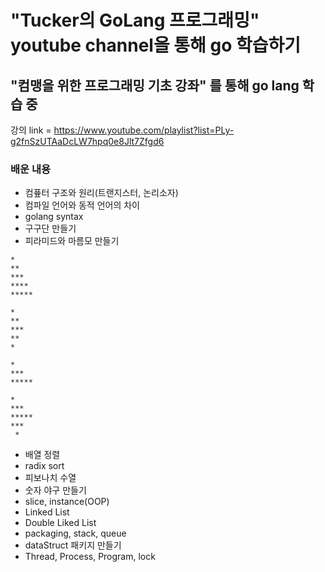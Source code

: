 # "Tucker의 GoLang 프로그래밍" youtube channel을 통해 go 학습하기

## "컴맹을 위한 프로그래밍 기초 강좌" 를 통해 go lang 학습 중 

강의 link = https://www.youtube.com/playlist?list=PLy-g2fnSzUTAaDcLW7hpq0e8Jlt7Zfgd6

### 배운 내용 
- 컴픂터 구조와 원리(트랜지스터, 논리소자)
- 컴파일 언어와 동적 언어의 차이
- golang syntax 
- 구구단 만들기 
- 피라미드와 마름모 만들기 
  
`*`  
`**`  
`***`  
`****`  
`*****`  
  
`*`  
`**`  
`***`  
`**`  
`*`  
  
  `*`  
 `***`  
`*****`  
  
  `*`  
 `***`  
`*****`  
 `***`  
 ` *`  
  
- 배열 정렬
- radix sort
- 피보나치 수열 
- 숫자 야구 만들기
- slice, instance(OOP)
- Linked List
- Double Liked List
- packaging, stack, queue
- dataStruct 패키지 만들기
- Thread, Process, Program, lock
